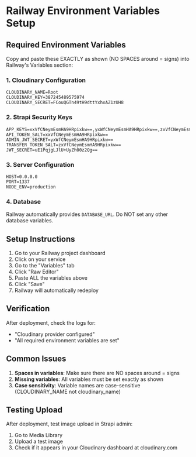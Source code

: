 # Railway Environment Variables Setup

## Required Environment Variables

Copy and paste these EXACTLY as shown (NO SPACES around = signs) into Railway's Variables section:

### 1. Cloudinary Configuration
```
CLOUDINARY_NAME=Root
CLOUDINARY_KEY=387245489575974
CLOUDINARY_SECRET=FCouQGTn49tH9dttYxhxAZ1zUH8
```

### 2. Strapi Security Keys
```
APP_KEYS=xxVfCNeymEsmHA9HRpixkw==,yxWfCNeymEsmHA9HRpixkw==,zxVfCNeymEsmHA9HRpixkw==,axVfCNeymEsmHA9HRpixkw==
API_TOKEN_SALT=xxVfCNeymEsmHA9HRpixkw==
ADMIN_JWT_SECRET=yxWfCNeymEsmHA9HRpixkw==
TRANSFER_TOKEN_SALT=zxVfCNeymEsmHA9HRpixkw==
JWT_SECRET=uE1PqjgLJlU+UyZh00z2Qg==
```

### 3. Server Configuration
```
HOST=0.0.0.0
PORT=1337
NODE_ENV=production
```

### 4. Database
Railway automatically provides `DATABASE_URL`. Do NOT set any other database variables.

## Setup Instructions

1. Go to your Railway project dashboard
2. Click on your service
3. Go to the "Variables" tab
4. Click "Raw Editor"
5. Paste ALL the variables above
6. Click "Save"
7. Railway will automatically redeploy

## Verification

After deployment, check the logs for:
- "Cloudinary provider configured"
- "All required environment variables are set"

## Common Issues

1. **Spaces in variables**: Make sure there are NO spaces around = signs
2. **Missing variables**: All variables must be set exactly as shown
3. **Case sensitivity**: Variable names are case-sensitive (CLOUDINARY_NAME not cloudinary_name)

## Testing Upload

After deployment, test image upload in Strapi admin:
1. Go to Media Library
2. Upload a test image
3. Check if it appears in your Cloudinary dashboard at cloudinary.com